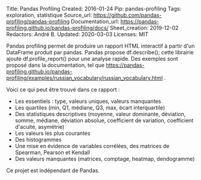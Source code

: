 Title: Pandas Profiling
Created: 2016-01-24
Pip: pandas-profiling
Tags: exploration, statistique
Source_url: https://github.com/pandas-profiling/pandas-profiling
Documentation_url: https://pandas-profiling.github.io/pandas-profiling/docs/
Sheet_creation: 2019-12-02
Redactors: André B.
Updated: 2020-03-03
Licenses: MIT



Pandas profiling permet de produire un rapport HTML interactif à partir d'un DataFrame produit par pandas. Pandas propose df.describe(); cette librairie ajoute df.profile_report() pour une analyse rapide. Des exemples sont proposé dans la documentation, tel que https://pandas-profiling.github.io/pandas-profiling/examples/russian_vocabulary/russian_vocabulary.html .

Voici ce qui peut être trouvé dans ce rapport :

* Les essentiels : type, valeurs uniques, valeurs manquantes
* Les quartiles (min, Q1, médiane, Q3, max, écart interquartile)
* Des statistiques descriptives (moyenne, valeur dominante, déviation, somme, médiane, déviation absolue, coefficient de variation, coefficient d'acuité, asymétrie)
* Les valeurs les plus courantes
* Des histogrammes
* Une mise en évidence de variables corrélées, des matrices de Spearman, Pearson et Kendall
* Des valeurs manquantes (matrices, comptage, heatmap, dendogramme)

Ce projet est indépendant de Pandas.
